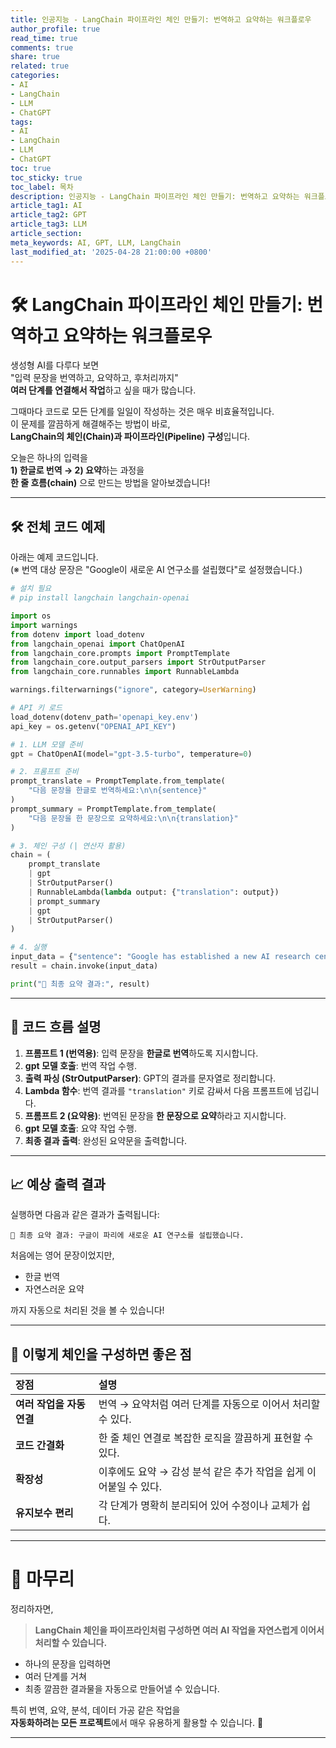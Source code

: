 ```yaml
---
title: 인공지능 - LangChain 파이프라인 체인 만들기: 번역하고 요약하는 워크플로우
author_profile: true
read_time: true
comments: true
share: true
related: true
categories:
- AI
- LangChain
- LLM
- ChatGPT
tags:
- AI
- LangChain
- LLM
- ChatGPT
toc: true
toc_sticky: true
toc_label: 목차
description: 인공지능 - LangChain 파이프라인 체인 만들기: 번역하고 요약하는 워크플로우
article_tag1: AI
article_tag2: GPT
article_tag3: LLM
article_section: 
meta_keywords: AI, GPT, LLM, LangChain
last_modified_at: '2025-04-28 21:00:00 +0800'
---
```



# 🛠 LangChain 파이프라인 체인 만들기: 번역하고 요약하는 워크플로우

생성형 AI를 다루다 보면  
"입력 문장을 번역하고, 요약하고, 후처리까지"  
**여러 단계를 연결해서 작업**하고 싶을 때가 많습니다.

그때마다 코드로 모든 단계를 일일이 작성하는 것은 매우 비효율적입니다.  
이 문제를 깔끔하게 해결해주는 방법이 바로,  
**LangChain의 체인(Chain)과 파이프라인(Pipeline) 구성**입니다.

오늘은 하나의 입력을  
**1) 한글로 번역 → 2) 요약**하는 과정을  
**한 줄 흐름(chain)** 으로 만드는 방법을 알아보겠습니다!

---

## 🛠 전체 코드 예제

아래는 예제 코드입니다.  
(※ 번역 대상 문장은 "Google이 새로운 AI 연구소를 설립했다"로 설정했습니다.)

```python
# 설치 필요
# pip install langchain langchain-openai

import os
import warnings
from dotenv import load_dotenv
from langchain_openai import ChatOpenAI
from langchain_core.prompts import PromptTemplate
from langchain_core.output_parsers import StrOutputParser
from langchain_core.runnables import RunnableLambda

warnings.filterwarnings("ignore", category=UserWarning)

# API 키 로드
load_dotenv(dotenv_path='openapi_key.env')
api_key = os.getenv("OPENAI_API_KEY")

# 1. LLM 모델 준비
gpt = ChatOpenAI(model="gpt-3.5-turbo", temperature=0)

# 2. 프롬프트 준비
prompt_translate = PromptTemplate.from_template(
    "다음 문장을 한글로 번역하세요:\n\n{sentence}"
)
prompt_summary = PromptTemplate.from_template(
    "다음 문장을 한 문장으로 요약하세요:\n\n{translation}"
)

# 3. 체인 구성 (| 연산자 활용)
chain = (
    prompt_translate
    | gpt
    | StrOutputParser()
    | RunnableLambda(lambda output: {"translation": output})
    | prompt_summary
    | gpt
    | StrOutputParser()
)

# 4. 실행
input_data = {"sentence": "Google has established a new AI research center in Paris."}
result = chain.invoke(input_data)

print("📌 최종 요약 결과:", result)
```

---

## 🧩 코드 흐름 설명

1. **프롬프트 1 (번역용)**: 입력 문장을 **한글로 번역**하도록 지시합니다.
2. **gpt 모델 호출**: 번역 작업 수행.
3. **출력 파싱 (StrOutputParser)**: GPT의 결과를 문자열로 정리합니다.
4. **Lambda 함수**: 번역 결과를 `"translation"` 키로 감싸서 다음 프롬프트에 넘깁니다.
5. **프롬프트 2 (요약용)**: 번역된 문장을 **한 문장으로 요약**하라고 지시합니다.
6. **gpt 모델 호출**: 요약 작업 수행.
7. **최종 결과 출력**: 완성된 요약문을 출력합니다.

---

## 📈 예상 출력 결과

실행하면 다음과 같은 결과가 출력됩니다:

```plaintext
📌 최종 요약 결과: 구글이 파리에 새로운 AI 연구소를 설립했습니다.
```

처음에는 영어 문장이었지만,
- 한글 번역
- 자연스러운 요약

까지 자동으로 처리된 것을 볼 수 있습니다!

---

## 🎯 이렇게 체인을 구성하면 좋은 점

| 장점 | 설명 |
|:---|:---|
| **여러 작업을 자동 연결** | 번역 → 요약처럼 여러 단계를 자동으로 이어서 처리할 수 있다. |
| **코드 간결화** | 한 줄 체인 연결로 복잡한 로직을 깔끔하게 표현할 수 있다. |
| **확장성** | 이후에도 요약 → 감성 분석 같은 추가 작업을 쉽게 이어붙일 수 있다. |
| **유지보수 편리** | 각 단계가 명확히 분리되어 있어 수정이나 교체가 쉽다. |

---

# 📝 마무리

정리하자면,  
> **LangChain 체인을 파이프라인처럼 구성하면 여러 AI 작업을 자연스럽게 이어서 처리할 수 있습니다.**

- 하나의 문장을 입력하면
- 여러 단계를 거쳐
- 최종 깔끔한 결과물을 자동으로 만들어낼 수 있습니다.

특히 번역, 요약, 분석, 데이터 가공 같은 작업을  
**자동화하려는 모든 프로젝트**에서 매우 유용하게 활용할 수 있습니다. 🚀

---